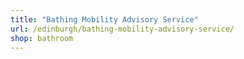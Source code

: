 ```yaml
---
title: "Bathing Mobility Advisory Service"
url: /edinburgh/bathing-mobility-advisory-service/
shop: bathroom
---
```

